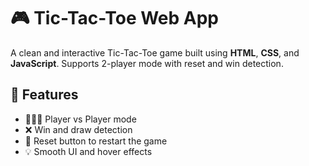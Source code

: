 # 🎮 Tic-Tac-Toe Web App

A clean and interactive Tic-Tac-Toe game built using **HTML**, **CSS**, and **JavaScript**. Supports 2-player mode with reset and win detection.

## 🔹 Features
- 🧑‍🤝‍🧑 Player vs Player mode
- ❌ Win and draw detection
- 🔄 Reset button to restart the game
- 💡 Smooth UI and hover effects



